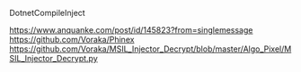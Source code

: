 DotnetCompileInject

https://www.anquanke.com/post/id/145823?from=singlemessage
https://github.com/Voraka/Phinex
https://github.com/Voraka/MSIL_Injector_Decrypt/blob/master/Algo_Pixel/MSIL_Injector_Decrypt.py
